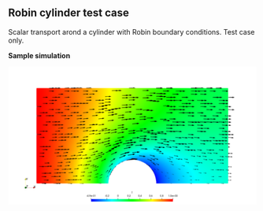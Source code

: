 Robin cylinder test case
------------------------

Scalar transport arond a cylinder with Robin boundary conditions.
Test case only.

__Sample simulation__


<img src="trsp.png" alt="trsp" width="850"/>
